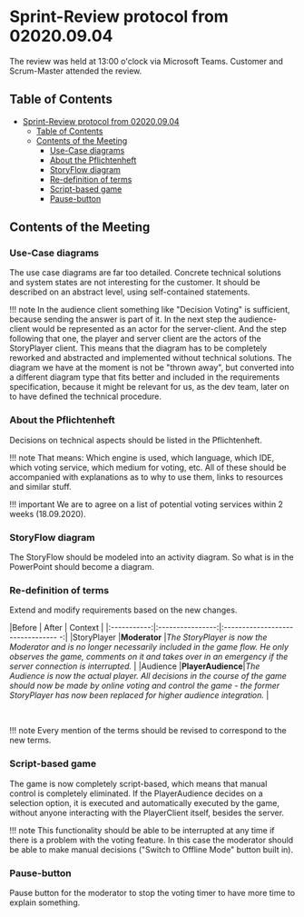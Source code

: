 # Sprint-Review protocol from 02020.09.04

The review was held at 13:00 o'clock via Microsoft Teams. Customer and Scrum-Master attended the review.

## Table of Contents

- [Sprint-Review protocol from 02020.09.04](#sprint-review-protocol-from-020200904)
  - [Table of Contents](#table-of-contents)
  - [Contents of the Meeting](#contents-of-the-meeting)
    - [Use-Case diagrams](#use-case-diagrams)
    - [About the Pflichtenheft](#about-the-pflichtenheft)
    - [StoryFlow diagram](#storyflow-diagram)
    - [Re-definition of terms](#re-definition-of-terms)
    - [Script-based game](#script-based-game)
    - [Pause-button](#pause-button)

## Contents of the Meeting

### Use-Case diagrams

The use case diagrams are far too detailed. Concrete technical solutions and system states are not interesting for the customer. It should be described on an abstract level, using self-contained statements. 

!!! note
    In the audience client something like "Decision Voting" is sufficient, because sending the answer is part of it. 
    In the next step the audience-client would be represented as an actor for the server-client. And the step following that one, the player and server client are the actors of the StoryPlayer client. 
    This means that the diagram has to be completely reworked and abstracted and implemented without technical solutions. 
    The diagram we have at the moment is not be "thrown away", but converted into a different diagram type that fits better and included in the requirements specification, because it might be relevant for us, as the dev team, later on to have defined the technical procedure.

### About the Pflichtenheft

Decisions on technical aspects should be listed in the Pflichtenheft. 

!!! note
    That means: Which engine is used, which language, which IDE, which voting service, which medium for voting, etc. 
    All of these should be accompanied with explanations as to why to use them, links to resources and similar stuff. 

!!! important
    We are to agree on a list of potential voting services within 2 weeks (18.09.2020).

### StoryFlow diagram

The StoryFlow should be modeled into an activity diagram. So what is in the PowerPoint should become a diagram.

### Re-definition of terms

Extend and modify requirements based on the new changes.

|Before       | After            | Context                            |
|:-----------:|:----------------:|:-------------------------------- -:|
|StoryPlayer  |**Moderator**     |_The StoryPlayer is now the Moderator and is no longer necessarily included in the game flow. He only observes the game, comments on it and takes over in an emergency if the server connection is interrupted._                                    | 
|Audience     |**PlayerAudience**|_The Audience is now the actual player. All decisions in the course of the game should now be made by online voting and control the game - the former StoryPlayer has now been replaced for higher audience integration._                       |

<br/>

!!! note
    Every mention of the terms should be revised to correspond to the new terms.

### Script-based game

The game is now completely script-based, which means that manual control is completely eliminated. If the PlayerAudience decides on a selection option, it is executed and automatically executed by the game, without anyone interacting with the PlayerClient itself, besides the server. 

!!! note
    This functionality should be able to be interrupted at any time if there is a problem with the voting feature. In this case the moderator should be able to make manual decisions ("Switch to Offline Mode" button built in).

### Pause-button

Pause button for the moderator to stop the voting timer to have more time to explain something.
